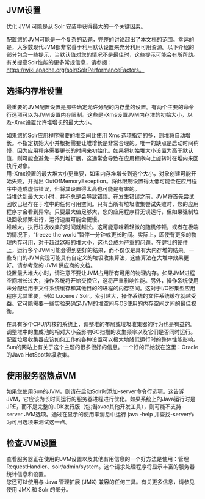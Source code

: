 ## JVM设置 
<div class="content-intro view-box ">优化 JVM 可能是从 Solr 安装中获得最大的一个关键因素。  
  
配置您的JVM可能是一个复杂的话题，完整的讨论超出了本文档的范围。幸运的是，大多数现代JVM都非常善于利用默认设置来充分利用可用资源。以下介绍的部分包含一些提示，当默认值对您的情况不是最佳时，这些提示可能会有所帮助。  
有关提高Solr性能的更多常规信息，请参阅：https://wiki.apache.org/solr/SolrPerformanceFactors。  

## 选择内存堆设置

最重要的JVM配置设置是那些确定允许分配的内存量的设置。有两个主要的命令行选项可以为JVM设置内存限制。这些是-Xms设置JVM内存堆的初始大小，以及-Xmx设置允许堆增长的最大大小。  
  
如果您的Solr应用程序需要的堆空间比使用 Xms 选项指定的多，则堆将自动增长。不指定初始大小并根据需要让堆增长是非常合理的。唯一的缺点是启动时间稍慢，因为应用程序需要更长的时间来初始化。如果将初始堆大小设置为高于默认值，则可能会避免一系列堆扩展，这通常会导致在应用程序向上旋转时在堆内来回执行对象。  
用-Xmx设置的最大堆大小更重要，如果内存堆增长到这个大小，对象创建可能开始失败，并抛出 OutOfMemoryException。将此限制设置得太低可能会在应用程序中造成虚假错误，但将其设置得太高也可能是有害的。  
当堆达到最大大小时，并不总是会导致错误。在发生错误之前，JVM将首先尝试回收已经存在于堆中的任何可用空间。只有当所有垃圾收集尝试失败时，您的应用程序才会看到异常。只要最大值足够大，您的应用程序将无误运行，但如果强制垃圾回收频繁进行，运行速度可能会更慢。  
堆越大，执行垃圾收集的时间就越长。这可能意味着轻微的随机停顿，或者在极端的情况下，“freeze the world”暂停一分钟或更长时间。实际上，即使有更多的物理内存可用，对于超过2GB的堆大小，这也会成为严重的问题。在健壮的硬件上，运行多个JVM可能会得到更好的结果，而不仅仅是具有大内存堆的结果。一些专门的JVM实现可能具有自定义的垃圾收集算法，这些算法在大堆中效果更好。请参考您的 JVM 供应商的文档。  
设置最大堆大小时，请注意不要让JVM占用所有可用的物理内存。如果JVM进程空间增长过大，操作系统将开始交换它，这将严重影响性能。另外，操作系统使用未分配给用于文件系统缓存和其他目的的进程的内存空间。这对于I/O密集型应用程序尤其重要，例如 Lucene / Solr。索引越大，操作系统的文件系统缓存就越受益。它可能需要一些实验来确定JVM的堆空间与OS使用的内存空间之间的最佳权衡。  
  
在具有多个CPU/内核的系统上，调整堆的布局或垃圾收集器的行为也是有益的。调整堆中的生成池的相对大小会影响GC扫描的发生频率以及它们是否同时运行。配置垃圾收集器应该如何工作的各种设置可以极大地降低运行时的整体性能影响。Sun的网站上有关于这个主题的很多很好的信息。一个好的开始就在这里：Oracle的Java HotSpot垃圾收集。  

## 使用服务器热点VM

如果您使用Sun的JVM，则请在启动Solr时添加-server命令行选项。这告诉JVM，它应该为长时间运行的服务器进程进行优化。如果系统上的Java运行时是JRE，而不是完整的JDK发行版（包括javac其他开发工具），则可能不支持-server JVM选项。通过在显示的使用率消息中运行 java -help 并查找-server作为可用选项来测试这一点。  
  

## 检查JVM设置

查看服务器正在使用的JVM设置以及其他有用信息的一个好方法是使用：管理 RequestHandler、solr/admin/system。这个请求处理程序将显示丰富的服务器统计信息和设置。  
您还可以使用与 Java 管理扩展 (JMX) 兼容的任何工具。有关更多信息，请参见使用 JMX 和 Solr 的部分。  
